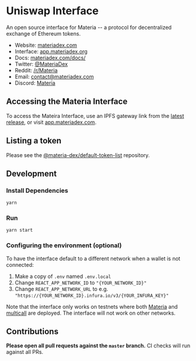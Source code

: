 # Uniswap Interface


An open source interface for Materia -- a protocol for decentralized exchange of Ethereum tokens.

- Website: [materiadex.com](https://materiadex.com/)
- Interface: [app.materiadex.org](https://app.materiadex.com)
- Docs: [materiadex.com/docs/](https://materiadex.com/docs/)
- Twitter: [@MateriaDex](https://twitter.com/MateriaDex)
- Reddit: [/r/Materia](https://www.reddit.com/r/Materia/)
- Email: [contact@materiadex.com](mailto:contact@materiadex.com)
- Discord: [Materia](https://discord.gg/Y7TF6QA)

## Accessing the Materia Interface

To access the Mateira Interface, use an IPFS gateway link from the
[latest release](https://github.com/Materia-dex/materia-interface/releases/latest), 
or visit [app.materiadex.com](https://app.materiadex.com).

## Listing a token

Please see the
[@materia-dex/default-token-list](https://github.com/materia-dex/default-token-list) 
repository.

## Development

### Install Dependencies

```bash
yarn
```

### Run

```bash
yarn start
```

### Configuring the environment (optional)

To have the interface default to a different network when a wallet is not connected:

1. Make a copy of `.env` named `.env.local`
2. Change `REACT_APP_NETWORK_ID` to `"{YOUR_NETWORK_ID}"`
3. Change `REACT_APP_NETWORK_URL` to e.g. `"https://{YOUR_NETWORK_ID}.infura.io/v3/{YOUR_INFURA_KEY}"` 

Note that the interface only works on testnets where both 
[Materia](https://materiadex.com/docs/smart-contracts/factory/) and 
[multicall](https://github.com/makerdao/multicall) are deployed.
The interface will not work on other networks.

## Contributions

**Please open all pull requests against the `master` branch.** 
CI checks will run against all PRs.

